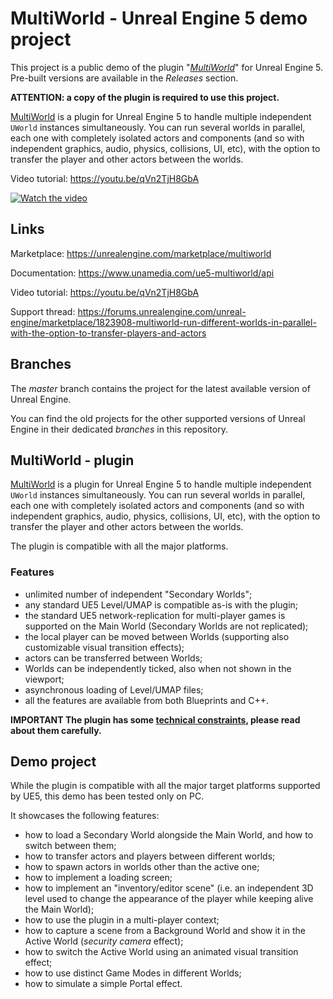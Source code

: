 # MultiWorld - Unreal Engine 5 demo project

This project is a public demo of the plugin "*[MultiWorld](https://unrealengine.com/marketplace/multiworld)*" for Unreal Engine 5. Pre-built versions are available in the *Releases* section.

**ATTENTION: a copy of the plugin is required to use this project.**

[MultiWorld](https://unrealengine.com/marketplace/multiworld) is a plugin for Unreal Engine 5 to handle multiple independent `UWorld` instances simultaneously. You can run several worlds in parallel, each one with completely isolated actors and components (and so with independent graphics, audio, physics, collisions, UI, etc), with the option to transfer the player and other actors between the worlds.

Video tutorial: <https://youtu.be/qVn2TjH8GbA>

[![Watch the video](https://img.youtube.com/vi/qVn2TjH8GbA/hqdefault.jpg)](https://youtu.be/qVn2TjH8GbA)

## Links

Marketplace: <https://unrealengine.com/marketplace/multiworld>

Documentation: <https://www.unamedia.com/ue5-multiworld/api>

Video tutorial: <https://youtu.be/qVn2TjH8GbA>

Support thread: <https://forums.unrealengine.com/unreal-engine/marketplace/1823908-multiworld-run-different-worlds-in-parallel-with-the-option-to-transfer-players-and-actors>

## Branches

The *master* branch contains the project for the latest available version of Unreal Engine.

You can find the old projects for the other supported versions of Unreal Engine in their dedicated *branches* in this repository.

## MultiWorld - plugin

[MultiWorld](https://unrealengine.com/marketplace/multiworld) is a plugin for Unreal Engine 5 to handle multiple independent `UWorld` instances simultaneously. You can run several worlds in parallel, each one with completely isolated actors and components (and so with independent graphics, audio, physics, collisions, UI, etc), with the option to transfer the player and other actors between the worlds.

The plugin is compatible with all the major platforms.

### Features

- unlimited number of independent "Secondary Worlds";
- any standard UE5 Level/UMAP is compatible as-is with the plugin;
- the standard UE5 network-replication for multi-player games is supported on the Main World (Secondary Worlds are not replicated);
- the local player can be moved between Worlds (supporting also customizable visual transition effects);
- actors can be transferred between Worlds;
- Worlds can be independently ticked, also when not shown in the viewport;
- asynchronous loading of Level/UMAP files;
- all the features are available from both Blueprints and C++.

**IMPORTANT The plugin has some [technical constraints](https://www.unamedia.com/ue5-multiworld/api/_setup_and_checklist.html), please read about them carefully.**

## Demo project

While the plugin is compatible with all the major target platforms supported by UE5, this demo has been tested only on PC.

It showcases the following features:

- how to load a Secondary World alongside the Main World, and how to switch between them;
- how to transfer actors and players between different worlds;
- how to spawn actors in worlds other than the active one;
- how to implement a loading screen;
- how to implement an "inventory/editor scene" (i.e. an independent 3D level used to change the appearance of the player while keeping alive the Main World);
- how to use the plugin in a multi-player context;
- how to capture a scene from a Background World and show it in the Active World (*security camera* effect);
- how to switch the Active World using an animated visual transition effect;
- how to use distinct Game Modes in different Worlds;
- how to simulate a simple Portal effect.
